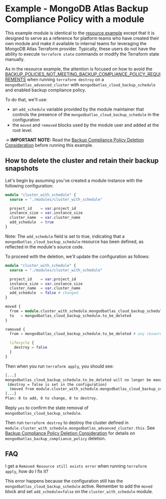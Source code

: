 # Example - MongoDB Atlas Backup Compliance Policy with a module
This example module is identical to the [resource example](../resource/README.md) except that it is designed to serve as a reference for platform teams who have created their own module and make it available to internal teams for leveraging the MongoDB Atlas Terraform provider. Typically, these users do not have the ability to execute `terraform state` commands or modify the Terraform state manually.

As in the resource example, the attention is focused on how to avoid the [BACKUP_POLICIES_NOT_MEETING_BACKUP_COMPLIANCE_POLICY_REQUIREMENTS](../resource/README.md#4-cleanup-extra-steps-when-a-backup-compliance-policy-is-enabled) when running `terraform destroy` on a `mongodbatlas_advanced_cluster` with `mongodbatlas_cloud_backup_schedule` and enabled backup compliance policy.

To do that, we'll use:
- an `add_schedule` variable provided by the module maintainer that controls the presence of the `mongodbatlas_cloud_backup_schedule` in the configuration
- the `moved` and `removed` blocks used by the module user and added at the root level.

-> **IMPORTANT NOTE:** Read the [Backup Compliance Policy Deletion Consideration](../resource/README.md#backup-compliance-policy-deletion-consideration) before running this example.

## How to delete the cluster and retain their backup snapshots

Let's begin by assuming you've created a module instance with the following configuration:

```terraform
module "cluster_with_schedule" {
  source = "./modules/cluster_with_schedule"

  project_id    = var.project_id
  instance_size = var.instance_size
  cluster_name  = var.cluster_name
  add_schedule  = true
}
```
Note: The `add_schedule` field is set to true, indicating that a `mongodbatlas_cloud_backup_schedule` resource has been defined, as reflected in the module's source code.

To proceed with the deletion, we'll update the configuration as follows:

```terraform
module "cluster_with_schedule" {
  source = "./modules/cluster_with_schedule"

  project_id    = var.project_id
  instance_size = var.instance_size
  cluster_name  = var.cluster_name
  add_schedule  = false # changed
}

moved {
  from = module.cluster_with_schedule.mongodbatlas_cloud_backup_schedule.this[0] # must be deleted with the `add_schedule` variable set to false
  to   = mongodbatlas_cloud_backup_schedule.to_be_deleted                              # any resource name that doesn't exist works!
}

removed {
  from = mongodbatlas_cloud_backup_schedule.to_be_deleted # any resource name that doesn't exist works!

  lifecycle {
    destroy = false
  }
}
```

Then when you run `terraform apply`, you should see:

```bash
[...]
mongodbatlas_cloud_backup_schedule.to_be_deleted will no longer be managed by Terraform, but will not be destroyed
 (destroy = false is set in the configuration)
  (moved from module.cluster_with_schedule.mongodbatlas_cloud_backup_schedule.this[0])
[...]
Plan: 0 to add, 0 to change, 0 to destroy.
```

Reply `yes` to confirm the state removal of `mongodbatlas_cloud_backup_schedule`.

Then run `terraform destroy` to destroy the cluster defined in `module.cluster_with_schedule.mongodbatlas_advanced_cluster.this`.
See [Backup Compliance Policy Deletion Consideration](../resource/README.md#backup-compliance-policy-deletion-consideration) for details on `mongodbatlas_backup_compliance_policy` deletion.

## FAQ
I get a `Removed Resource still exists error` when running `terraform apply`, how do I fix it?

This error happens because the configuration still has the `mongodbatlas_cloud_backup_schedule` active.
Remember to add the `moved` block and set `add_schedule=false` on the `cluster_with_schedule` module.
